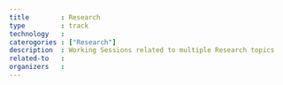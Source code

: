 ```yaml
---
title        : Research
type         : track
technology   :
caterogories : ["Research"]
description  : Working Sessions related to multiple Research topics
related-to   : 
organizers   :
---
```


